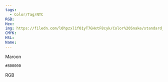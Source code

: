 ```yaml
---
tags:
  - Color/Tag/NTC
RGB:
Hex:
img: https://filedn.com/l0hpzxl1f01yT7GHxtF8cyk/Color%20Snake/standard_csv_to_svg//800000.svg
CMYK:
HSL:
Name:
---
```

Maroon
```palette
#800000
```
RGB
